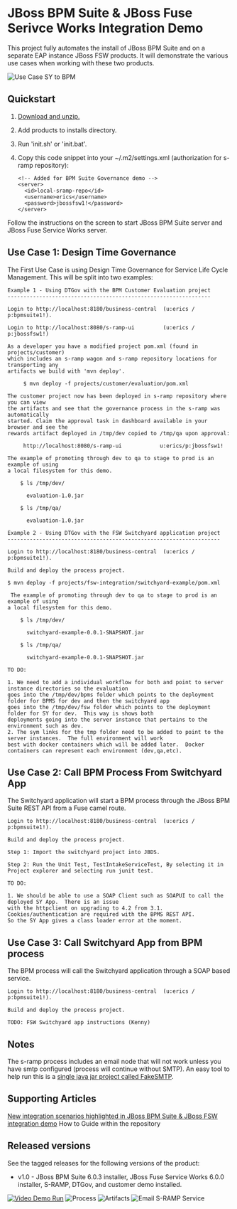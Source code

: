 JBoss BPM Suite & JBoss Fuse Serivce Works Integration Demo
===========================================================
This project fully automates the install of JBoss BPM Suite and on a separate EAP instance JBoss FSW products. It will demonstrate
the various use cases when working with these two products.

![Use Case SY to BPM](https://github.com/eschabell/bpms-fsw-integration-demo/blob/master/docs/demo-images/fsw-bpms-integration-2.png?raw=true)

Quickstart
----------

1. [Download and unzip.](https://github.com/eschabell/bpms-fsw-integration-demo/archive/master.zip)

2. Add products to installs directory.

3. Run 'init.sh' or 'init.bat'.

4. Copy this code snippet into your ~/.m2/settings.xml (authorization for s-ramp repository):

   ```
   <!-- Added for BPM Suite Governance demo -->
   <server>
     <id>local-sramp-repo</id>
     <username>erics</username>
     <password>jbossfsw1!</password>
   </server>
   ```

Follow the instructions on the screen to start JBoss BPM Suite server and JBoss Fuse Service Works server.


Use Case 1: Design Time Governance  
----------------------------------

The First Use Case is using Design Time Governance for Service Life Cycle Management.  This will be split into two examples:  

   ```
   Example 1 - Using DTGov with the BPM Customer Evaluation project  
   ----------------------------------------------------------------

   Login to http://localhost:8180/business-central  (u:erics / p:bpmsuite1!).

   Login to http://localhost:8080/s-ramp-ui         (u:erics / p:jbossfsw1!)

   As a developer you have a modified project pom.xml (found in projects/customer)
   which includes an s-ramp wagon and s-ramp repository locations for transporting any
   artifacts we build with 'mvn deploy'.

        $ mvn deploy -f projects/customer/evaluation/pom.xml

   The customer project now has been deployed in s-ramp repository where you can view
   the artifacts and see that the governance process in the s-ramp was automatically
   started. Claim the approval task in dashboard available in your browser and see the
   rewards artifact deployed in /tmp/dev copied to /tmp/qa upon approval:

        http://localhost:8080/s-ramp-ui            u:erics/p:jbossfsw1!       

   The example of promoting through dev to qa to stage to prod is an example of using
   a local filesystem for this demo.

       $ ls /tmp/dev/

         evaluation-1.0.jar
       
       $ ls /tmp/qa/

         evaluation-1.0.jar
   ```

   ```
   Example 2 - Using DTGov with the FSW Switchyard application project  
   -------------------------------------------------------------------
 
   Login to http://localhost:8180/business-central  (u:erics / p:bpmsuite1!).

   Build and deploy the process project.

   $ mvn deploy -f projects/fsw-integration/switchyard-example/pom.xml
   
    The example of promoting through dev to qa to stage to prod is an example of using
   a local filesystem for this demo.

       $ ls /tmp/dev/

         switchyard-example-0.0.1-SNAPSHOT.jar
       
       $ ls /tmp/qa/

         switchyard-example-0.0.1-SNAPSHOT.jar
   
   TO DO: 
   
   1. We need to add a individual workflow for both and point to server instance directories so the evaluation   
   goes into the /tmp/dev/bpms folder which points to the deployment folder for BPMS for dev and then the switchyard app  
   goes into the /tmp/dev/fsw folder which points to the deployment folder for SY for dev.  This way is shows both  
   deployments going into the server instance that pertains to the environment such as dev.
   2. The sym links for the tmp folder need to be added to point to the server instances.  The full environment will work  
   best with docker containers which will be added later.  Docker containers can represent each environment (dev,qa,etc).
   
   ```


Use Case 2: Call BPM Process From Switchyard App
------------------------------------------------
The Switchyard application will start a BPM process through the JBoss BPM Suite REST API from a Fuse camel route.
  
   ```
   Login to http://localhost:8180/business-central  (u:erics / p:bpmsuite1!).

   Build and deploy the process project.

   Step 1: Import the switchyard project into JBDS.
   
   Step 2: Run the Unit Test, TestIntakeServiceTest, By selecting it in Project explorer and selecting run junit test.
   
   TO DO: 
   
   1. We should be able to use a SOAP Client such as SOAPUI to call the deployed SY App.  There is an issue  
   with the httpclient on upgrading to 4.2 from 3.1.  Cookies/authentication are required with the BPMS REST API.  
   So the SY App gives a class loader error at the moment.  
   ```

Use Case 3: Call Switchyard App from BPM process
------------------------------------------------
The BPM process will call the Switchyard application through a SOAP based service.
  
   ```
   Login to http://localhost:8180/business-central  (u:erics / p:bpmsuite1!).

   Build and deploy the process project.

   TODO: FSW Switchyard app instructions (Kenny) 
   ```


Notes
-----
The s-ramp process includes an email node that will not work unless you have smtp configured (process will continue without SMTP). 
An easy tool to help run this is a [single java jar project called FakeSMTP](http://nilhcem.github.io/FakeSMTP).


Supporting Articles
-------------------
[New integration scenarios highlighted in JBoss BPM Suite & JBoss FSW integration demo](http://www.schabell.org/2014/08/new-integration-scenarios-bpmsuite-fsw-demo.html)
How to Guide within the repository  

Released versions
-----------------

See the tagged releases for the following versions of the product:

- v1.0 - JBoss BPM Suite 6.0.3 installer, JBoss Fuse Service Works 6.0.0 installer, S-RAMP, DTGov, and customer demo installed.


[![Video Demo Run](https://github.com/eschabell/bpms-fsw-integration-demo/blob/master/docs/demo-images/video-demo-run.png?raw=true)](http://vimeo.com/ericschabell/bpms-fsw-integration-demo-bpm-governance)
![Process](https://github.com/eschabell/bpms-fsw-integration-demo/blob/master/docs/demo-images/dtgov-process.png?raw=true)
![Artifacts](https://github.com/eschabell/bpms-fsw-integration-demo/blob/master/docs/demo-images/sramp-artifacts.png?raw=true)
![Email S-RAMP Service](https://github.com/eschabell/bpms-fsw-integration-demo/blob/master/docs/demo-images/sramp-email-notify.png?raw=true)

